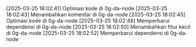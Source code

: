[2025-03-25 18:02:41] Optimasi kode di 0g-da-node
[2025-03-25 18:02:43] Menambahkan komentar di 0g-da-node
[2025-03-25 18:02:45] Optimasi kode di 0g-da-node
[2025-03-25 18:02:48] Memperbarui dependensi di 0g-da-node
[2025-03-25 18:02:50] Menambahkan fitur kecil di 0g-da-node
[2025-03-25 18:02:52] Memperbarui dependensi di 0g-da-node
